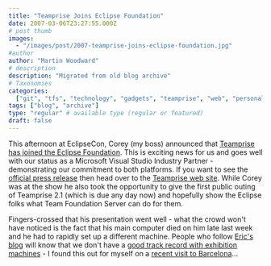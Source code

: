 ```yaml
---
title: "Teamprise Joins Eclipse Foundation"
date: 2007-03-06T23:27:55.000Z
# post thumb
images:
  - "/images/post/2007-teamprise-joins-eclipse-foundation.jpg"
#author
author: "Martin Woodward"
# description
description: "Migrated from old blog archive"
# Taxonomies
categories:
  ["git", "tfs", "technology", "gadgets", "teamprise", "web", "personal"]
tags: ["blog", "archive"]
type: "regular" # available type (regular or featured)
draft: false
---
```


This afternoon at EclipseCon, Corey (my boss) announced that [Teamprise has joined the Eclipse Foundation](http://www.teamprise.com/news/2007/03/teamprise_joins_eclipse_foundation.html). This is exciting news for us and goes well with our status as a Microsoft Visual Studio Industry Partner - demonstrating our commitment to both platforms. If you want to see the [official press release](http://www.teamprise.com/news/2007/03/teamprise_joins_eclipse_foundation.html) then head over to the [Teamprise web site](http://www.teamprise.com/news/2007/03/teamprise_joins_eclipse_foundation.html). While Corey was at the show he also took the opportunity to give the first public outing of Teamprise 2.1 (which is due any day now) and hopefully show the Eclipse folks what Team Foundation Server can do for them.

Fingers-crossed that his presentation went well - what the crowd won't have noticed is the fact that his main computer died on him late last week and he had to rapidly set up a different machine. People who follow [Eric's blog](http://www.ericsink.com/) will know that we don't have a [good track record with exhibition machines](http://www.ericsink.com/entries/tech_06jun2005.html) - I found this out for myself on a [recent visit to Barcelona](http://www.woodwardweb.com/personal/000300.html)...

